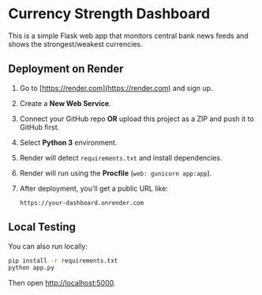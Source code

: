 # Currency Strength Dashboard

This is a simple Flask web app that monitors central bank news feeds and shows the strongest/weakest currencies.

## Deployment on Render

1. Go to [https://render.com](https://render.com) and sign up.
2. Create a **New Web Service**.
3. Connect your GitHub repo **OR** upload this project as a ZIP and push it to GitHub first.
4. Select **Python 3** environment.
5. Render will detect `requirements.txt` and install dependencies.
6. Render will run using the **Procfile** (`web: gunicorn app:app`).
7. After deployment, you’ll get a public URL like:

   ```
   https://your-dashboard.onrender.com
   ```

## Local Testing

You can also run locally:

```bash
pip install -r requirements.txt
python app.py
```

Then open [http://localhost:5000](http://localhost:5000).
